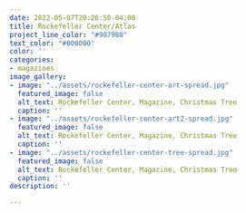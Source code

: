 ```yaml
---
date: 2022-05-07T20:26:50-04:00
title: Rockefeller Center/Atlas
project_line_color: "#9879B0"
text_color: "#000000"
color: ''
categories:
- magazines
image_gallery:
- image: "../assets/rockefeller-center-art-spread.jpg"
  featured_image: false
  alt_text: Rockefeller Center, Magazine, Christmas Tree
  caption: ''
- image: "../assets/rockefeller-center-art2-spread.jpg"
  featured_image: false
  alt_text: Rockefeller Center, Magazine, Christmas Tree
  caption: ''
- image: "../assets/rockefeller-center-tree-spread.jpg"
  featured_image: false
  alt_text: Rockefeller Center, Magazine, Christmas Tree
  caption: ''
description: ''

---
```

